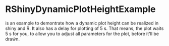 # RShinyDynamicPlotHeightExample
is an example to demontrate how a dynamic plot height can be realized in shiny and R.
It also has a delay for plotting of 5 s.
That means, the plot waits 5 s for you,
to allow  you to adjust all parameters for the plot,
before it'll be draẃn.


